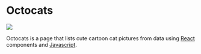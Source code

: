 # Octocats
![](http://recordit.co/grufBM4jKQ.gif)

Octocats is a page that lists cute cartoon cat pictures from data using [React](https://reactjs.org) components and [Javascript](https://www.javascript.com).
